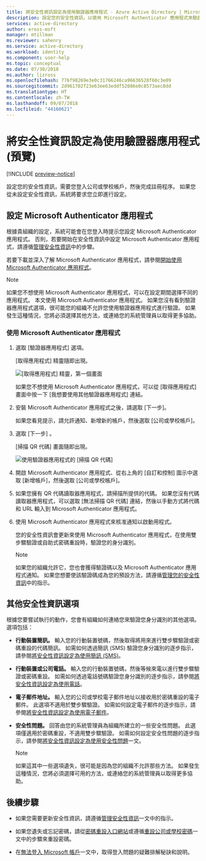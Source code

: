 ```yaml
---
title: 將安全性資訊設定為使用驗證器應用程式 - Azure Active Directory | Microsoft Docs
description: 設定您的安全性資訊，以使用 Microsoft Authenticator 應用程式來驗證您的身分識別。
services: active-directory
author: eross-msft
manager: mtillman
ms.reviewer: sahenry
ms.service: active-directory
ms.workload: identity
ms.component: user-help
ms.topic: conceptual
ms.date: 07/30/2018
ms.author: lizross
ms.openlocfilehash: 776f98269e3e0c31766246ca96636528f60c3e09
ms.sourcegitcommit: 2d961702f23e63ee63eddf52086e0c8573aec8dd
ms.translationtype: HT
ms.contentlocale: zh-TW
ms.lasthandoff: 09/07/2018
ms.locfileid: "44160621"
---
```

# <a name="set-up-security-info-to-use-an-authenticator-app-preview"></a>將安全性資訊設定為使用驗證器應用程式 (預覽)

[!INCLUDE [preview-notice](../../../includes/active-directory-end-user-preview-notice-security-info.md)]

設定您的安全性資訊，需要您登入公司或學校帳戶，然後完成註冊程序。 如果您從未設定安全性資訊，系統將要求您立即進行設定。

## <a name="set-up-the-microsoft-authenticator-app"></a>設定 Microsoft Authenticator 應用程式

根據貴組織的設定，系統可能會在您登入時提示您設定 Microsoft Authenticator 應用程式。 否則，若要開始在安全性資訊中設定 Microsoft Authenticator 應用程式，請遵循[管理安全性資訊](security-info-manage-settings.md)中的步驟。

若要下載並深入了解 Microsoft Authenticator 應用程式，請參閱[開始使用 Microsoft Authenticator 應用程式](microsoft-authenticator-app-how-to.md)。

>[!Note]
>如果您不想使用 Microsoft Authenticator 應用程式，可以在設定期間選擇不同的應用程式。 本文使用 Microsoft Authenticator 應用程式。 如果您沒有看到驗證器應用程式選項，很可能您的組織不允許您使用驗證器應用程式進行驗證。 如果發生這種情況，您將必須選擇其他方法，或連絡您的系統管理員以取得更多協助。

### <a name="to-use-the-microsoft-authenticator-app"></a>使用 Microsoft Authenticator 應用程式

1. 選取 [驗證器應用程式] 選項。

    [取得應用程式] 精靈隨即出現。

    ![[取得應用程式] 精靈，第一個畫面](media/security-info/security-info-auth-app-wizard.png)

    如果您不想使用 Microsoft Authenticator 應用程式，可以從 [取得應用程式] 畫面中按一下 [我想要使用其他驗證器應用程式] 連結。

2. 安裝 Microsoft Authenticator 應用程式之後，請選取 [下一步]。

    如果您看見提示，請允許通知、新增新的帳戶，然後選取 [公司或學校帳戶]。

3. 選取 [下一步] 。

    [掃描 QR 代碼] 畫面隨即出現。

    ![使用驗證器應用程式的 [掃描 QR 代碼]](media/security-info/security-info-scan-qr.png)

4. 開啟 Microsoft Authenticator 應用程式、從右上角的 [自訂和控制] 圖示中選取 [新增帳戶]，然後選取 [公司或學校帳戶]。 

5. 如果您擁有 QR 代碼讀取器應用程式，請掃描所提供的代碼。 如果您沒有代碼讀取器應用程式，可以選取 [無法掃描 QR 代碼] 連結，然後以手動方式將代碼和 URL 輸入到 Microsoft Authenticator 應用程式。

6. 使用 Microsoft Authenticator 應用程式來核准通知以啟動用程式。

    您的安全性資訊會更新來使用 Microsoft Authenticator 應用程式，在使用雙步驟驗證或自助式密碼重設時，驗證您的身分識別。

    >[!Note]
    >如果您的組織允許它，您也會獲得驗證碼以及 Microsoft Authenticator 應用程式通知。 如果您想要使該驗證碼成為您的預設方法，請遵循[管理您的安全性資訊](security-info-setup-auth-app.md)中的指示。

## <a name="additional-security-info-options"></a>其他安全性資訊選項

根據您要嘗試執行的動作，您會有組織如何連絡您來驗證您身分識別的其他選項。 選項包括：

- **行動裝置簡訊。** 輸入您的行動裝置號碼，然後取得將用來進行雙步驟驗證或密碼重設的代碼簡訊。 如需如何透過簡訊 (SMS) 驗證您身分識別的逐步指示，請參閱[將安全性資訊設定為使用簡訊 (SMS)](security-info-setup-text-msg.md)。

- **行動裝置或公司電話。** 輸入您的行動裝置號碼，然後等候來電以進行雙步驟驗證或密碼重設。 如需如何透過電話號碼驗證您身分識別的逐步指示，請參閱[將安全性資訊設定為使用電話](security-info-setup-phone-number.md)。

- **電子郵件地址。** 輸入您的公司或學校電子郵件地址以接收用於密碼重設的電子郵件。 此選項不適用於雙步驟驗證。 如需如何設定電子郵件的逐步指示，請參閱[將安全性資訊設定為使用電子郵件](security-info-setup-email.md)。

- **安全性問題。** 回答由您的系統管理員為組織所建立的一些安全性問題。 此選項僅適用於密碼重設，不適用雙步驟驗證。 如需如何設定安全性問題的逐步指示，請參閱[將安全性資訊設定為使用安全性問題](security-info-setup-questions.md)一文。
    
    >[!Note]
    >如果這其中一些選項遺失，很可能是因為您的組織不允許那些方法。 如果發生這種情況，您將必須選擇可用的方法，或連絡您的系統管理員以取得更多協助。

## <a name="next-steps"></a>後續步驟

- 如果您需要更新安全性資訊，請遵循[管理安全性資訊](security-info-manage-settings.md)一文中的指示。

- 如果您遺失或忘記密碼，請從[密碼重設入口網站](https://passwordreset.microsoftonline.com/)或遵循[重設公司或學校密碼](user-help-reset-password.md)一文中的步驟來重設密碼。

- 在[無法登入 Microsoft 帳戶](https://support.microsoft.com/help/12429/microsoft-account-sign-in-cant)一文中，取得登入問題的疑難排解秘訣和說明。